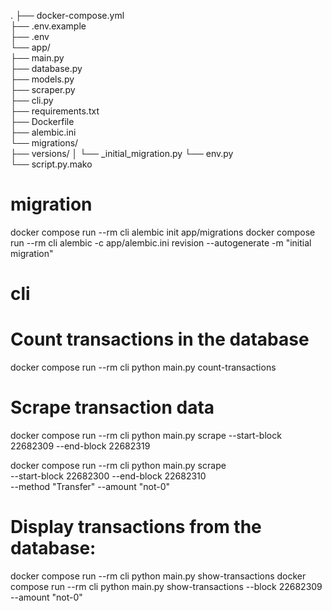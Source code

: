 .
├── docker-compose.yml          
├── .env.example                
├── .env                        
└── app/                        
    ├── main.py                 
    ├── database.py             
    ├── models.py               
    ├── scraper.py              
    ├── cli.py                  
    ├── requirements.txt      
    ├── Dockerfile              
    ├── alembic.ini             
    └── migrations/             
        ├── versions/
        │   └── <timestamp>_initial_migration.py 
        └── env.py              
        └── script.py.mako      

# migration
docker compose run --rm cli alembic init app/migrations
docker compose run --rm cli alembic -c app/alembic.ini revision --autogenerate -m "initial migration"

# cli
# Count transactions in the database
docker compose run --rm cli python main.py count-transactions

# Scrape transaction data
docker compose run --rm cli python main.py scrape --start-block 22682309 --end-block 22682319

docker compose run --rm cli python main.py scrape \
    --start-block 22682300 --end-block 22682310 \
    --method "Transfer" --amount "not-0"

# Display transactions from the database:
docker compose run --rm cli python main.py show-transactions
docker compose run --rm cli python main.py show-transactions --block 22682309 --amount "not-0"